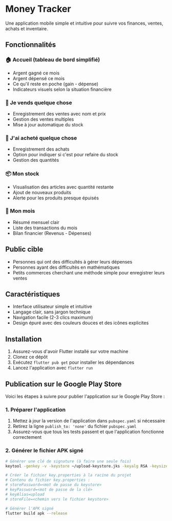 # Money Tracker

Une application mobile simple et intuitive pour suivre vos finances, ventes, achats et inventaire.

## Fonctionnalités

### 🏠 Accueil (tableau de bord simplifié)
- Argent gagné ce mois
- Argent dépensé ce mois
- Ce qu'il reste en poche (gain - dépense)
- Indicateurs visuels selon la situation financière

### 💸 Je vends quelque chose
- Enregistrement des ventes avec nom et prix
- Gestion des ventes multiples
- Mise à jour automatique du stock

### 🛒 J'ai acheté quelque chose
- Enregistrement des achats
- Option pour indiquer si c'est pour refaire du stock
- Gestion des quantités

### 📦 Mon stock
- Visualisation des articles avec quantité restante
- Ajout de nouveaux produits
- Alerte pour les produits presque épuisés

### 📅 Mon mois
- Résumé mensuel clair
- Liste des transactions du mois
- Bilan financier (Revenus - Dépenses)

## Public cible

- Personnes qui ont des difficultés à gérer leurs dépenses
- Personnes ayant des difficultés en mathématiques
- Petits commerces cherchant une méthode simple pour enregistrer leurs ventes

## Caractéristiques

- Interface utilisateur simple et intuitive
- Langage clair, sans jargon technique
- Navigation facile (2-3 clics maximum)
- Design épuré avec des couleurs douces et des icônes explicites

## Installation

1. Assurez-vous d'avoir Flutter installé sur votre machine
2. Clonez ce dépôt
3. Exécutez `flutter pub get` pour installer les dépendances
4. Lancez l'application avec `flutter run`

## Publication sur le Google Play Store

Voici les étapes à suivre pour publier l'application sur le Google Play Store :

### 1. Préparer l'application

1. Mettez à jour la version de l'application dans `pubspec.yaml` si nécessaire
2. Retirez la ligne `publish_to: 'none'` du fichier `pubspec.yaml`
3. Assurez-vous que tous les tests passent et que l'application fonctionne correctement

### 2. Générer le fichier APK signé

```bash
# Générer une clé de signature (à faire une seule fois)
keytool -genkey -v -keystore ~/upload-keystore.jks -keyalg RSA -keysize 2048 -validity 10000 -alias upload

# Créer le fichier key.properties à la racine du projet
# Contenu du fichier key.properties :
# storePassword=<mot de passe du keystore>
# keyPassword=<mot de passe de la clé>
# keyAlias=upload
# storeFile=<chemin vers le fichier keystore>

# Générer l'APK signé
flutter build apk --release
```